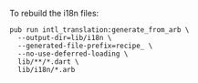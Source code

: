 To rebuild the i18n files:

```
pub run intl_translation:generate_from_arb \
  --output-dir=lib/i18n \
  --generated-file-prefix=recipe_ \
  --no-use-deferred-loading \
  lib/**/*.dart \
  lib/i18n/*.arb
```
